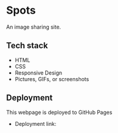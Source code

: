 # Spots 

An image sharing site.

##

<!-- Describe the project and its functionality -->

## Tech stack

- HTML
- CSS
- Responsive Design
- Pictures, GIFs, or screenshots

## Deployment

This webpage is deployed to GitHub Pages

- Deployment link: 

